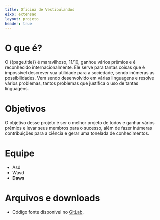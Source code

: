 ```yaml
---
title: Oficina de Vestibulandos
eixo: extensao
layout: projeto
header: true
---
```


# O que é?
O {{page.title}} é maravilhoso, 11/10, ganhou vários prêmios e é reconhecido
internacionalmente. Ele serve para tantas coisas que é impossível descrever sua
utilidade para a sociedade, sendo inúmeras as possibilidades. Vem sendo desenvolvido
em várias linguagens e resolve vários problemas, tantos problemas que justifica o uso
de tantas linguagens.

# Objetivos
O objetivo desse projeto é ser o melhor projeto de todos e ganhar vários prêmios
e levar seus membros para o sucesso, além de fazer inúmeras contribuições para a
ciência e gerar uma tonelada de conhecimentos.

# Equipe
* Asd
* Wasd
* **Daws**

# Arquivos e downloads
* Código fonte disponível no [GitLab](https://gitlab.c3sl.ufpr.br/pet/).
